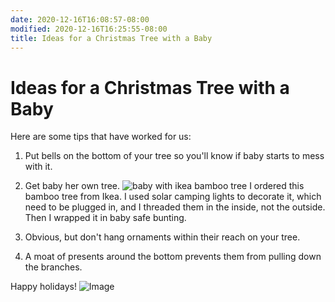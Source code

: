 ```yaml
---
date: 2020-12-16T16:08:57-08:00
modified: 2020-12-16T16:25:55-08:00
title: Ideas for a Christmas Tree with a Baby
---
```


# Ideas for a Christmas Tree with a Baby

Here are some tips that have worked for us:

1. Put bells on the bottom of your tree so you'll know if baby starts to mess with it.

2. Get baby her own tree.
![baby with ikea bamboo tree](./image_picker6825147344410357958.jpg)
I ordered this bamboo tree from Ikea. I used solar camping lights to decorate it, which need to be plugged in, and I threaded them in the inside, not the outside. Then I wrapped it in baby safe bunting.

3. Obvious, but don't hang ornaments within their reach on your tree.

4. A moat of presents around the bottom prevents them from pulling down the branches.


Happy holidays!
![Image](./image_picker737985869644760524.jpg)